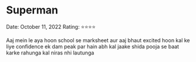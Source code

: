 # Superman

Date: October 11, 2022
Rating: ⭐⭐⭐⭐

Aaj mein le aya hoon school se marksheet aur aaj bhaut excited hoon kal ke liye confidence ek dam peak par hain abh kal jaake shida pooja se baat karke rahunga kal niras nhi lautunga